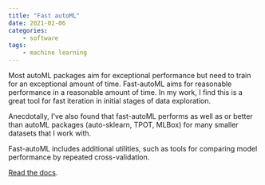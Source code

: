 ```yaml
---
title: "Fast autoML"
date: 2021-02-06
categories:
    - software
tags:
    - machine learning
---
```


Most autoML packages aim for exceptional performance but need to train for an exceptional amount of time. Fast-autoML aims for reasonable performance in a reasonable amount of time. In my work, I find this is a great tool for fast iteration in initial stages of data exploration.

Anecdotally, I've also found that fast-autoML performs as well as or better than autoML packages (auto-sklearn, TPOT, MLBox) for many smaller datasets that I work with.

Fast-autoML includes additional utilities, such as tools for comparing model performance by repeated cross-validation.

<a href="https://dsbowen.github.io/fast-automl/" target="_blank">Read the docs</a>.